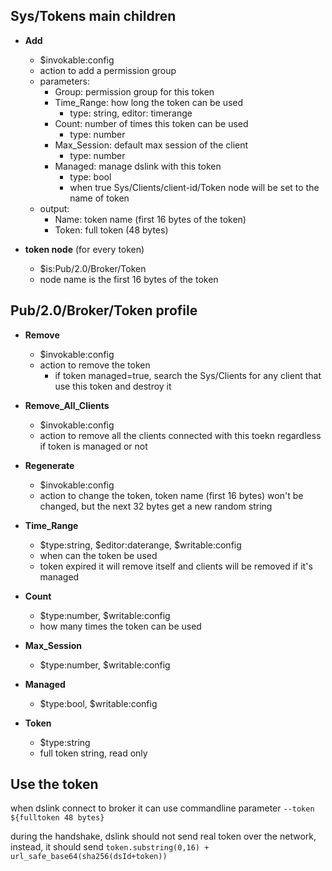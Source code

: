 ## Sys/Tokens main children

* **Add**
  * $invokable:config
  * action to add a permission group
  * parameters:
    * Group: permission group for this token
    * Time_Range: how long the token can be used
      * type: string, editor: timerange
    * Count: number of times this token can be used
      * type: number
    * Max_Session: default max session of the client
      * type: number
    * Managed: manage dslink with this token
      * type: bool
      * when true Sys/Clients/client-id/Token node will be set to the name of token
  * output:
    * Name: token name (first 16 bytes of the token)
    * Token: full token (48 bytes)

* **token node** (for every token)
  * $is:Pub/2.0/Broker/Token
  * node name is the first 16 bytes of the token

## Pub/2.0/Broker/Token profile

* **Remove**
  * $invokable:config
  * action to remove the token
    * if token managed=true, search the Sys/Clients for any client that use this token and destroy it

* **Remove_All_Clients**
  * $invokable:config
  * action to remove all the clients connected with this toekn regardless if token is managed or not

* **Regenerate**
  * $invokable:config
  * action to change the token, token name (first 16 bytes) won't be changed, but the next 32 bytes get a new random string

* **Time_Range**
  * $type:string, $editor:daterange, $writable:config
  * when can the token be used
  * token expired it will remove itself and clients will be removed if it's managed


* **Count**
  * $type:number, $writable:config
  * how many times the token can be used

* **Max_Session**
  * $type:number, $writable:config

* **Managed**
  * $type:bool, $writable:config

* **Token**
  * $type:string
  * full token string, read only


## Use the token
when dslink connect to broker it can use commandline parameter `--token ${fulltoken 48 bytes}`

during the handshake, dslink should not send real token over the network, instead, it should send `token.substring(0,16) + url_safe_base64(sha256(dsId+token))`

